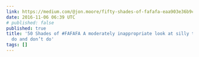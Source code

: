```yaml
---
link: https://medium.com/@jon.moore/fifty-shades-of-fafafa-eaa903e36b9c%23.cnvb0bgvl
date: 2016-11-06 06:39 UTC
# published: false
published: true
title: '50 Shades of #FAFAFA A moderately inappropriate look at silly things designers
  do and don’t do'
tags: []
---
```



